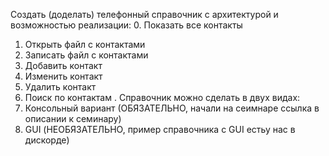 Создать (доделать) телефонный справочник с архитектурой и возможностью реализации:
0. Показать все контакты
1. Открыть файл с контактами
2. Записать файл с контактами
3. Добавить контакт
4. Изменить контакт
5. Удалить контакт
6. Поиск по контактам
.
Справочник можно сделать в двух видах:
1. Консольный вариант (ОБЯЗАТЕЛЬНО, начали на сеимнаре ссылка в описании к семинару)
2. GUI (НЕОБЯЗАТЕЛЬНО, пример справочника с GUI естьу нас в дискорде)